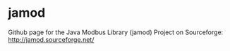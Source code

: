 jamod
=====

Github page for the Java Modbus Library (jamod) Project on Sourceforge: http://jamod.sourceforge.net/
